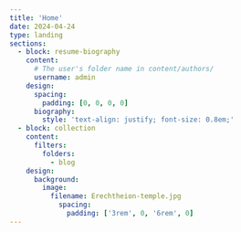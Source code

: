 ```yaml
---
title: 'Home'
date: 2024-04-24
type: landing
sections:
  - block: resume-biography
    content:
      # The user's folder name in content/authors/
      username: admin
    design:
      spacing:
        padding: [0, 0, 0, 0]
      biography:
        style: 'text-align: justify; font-size: 0.8em;'
  - block: collection
    content:
      filters:
        folders:
          - blog
    design:
      background:
        image:
          filename: Erechtheion-temple.jpg
            spacing:
              padding: ['3rem', 0, '6rem', 0]
---
```

